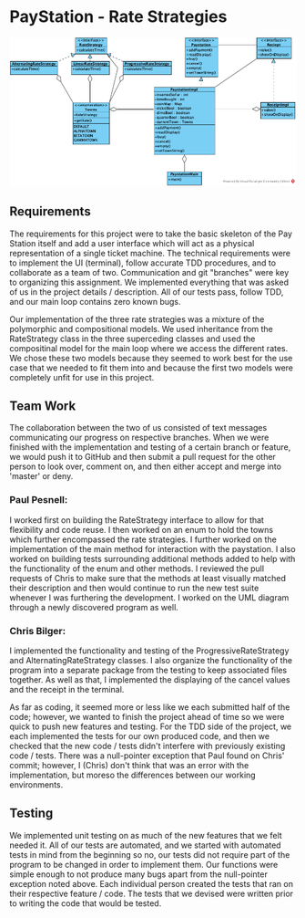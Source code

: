 # PayStation - Rate Strategies
![UML Diagram](Paystation.png)

## Requirements
The requirements for this project were to take the basic skeleton of the Pay Station itself and add a user interface which will act as a physical representation of a single ticket machine. The technical requirements were to implement the UI (terminal), follow accurate TDD procedures, and to collaborate as a team of two. Communication and git "branches" were key to organizing this assignment. We implemented everything that was asked of us in the project details / description. All of our tests pass, follow TDD, and our main loop contains zero known bugs.

Our implementation of the three rate strategies was a mixture of the polymorphic and compositional models. We used inheritance from the RateStrategy class in the three superceding classes and used the compositinal model for the main loop where we access the different rates. We chose these two models because they seemed to work best for the use case that we needed to fit them into and because the first two models were completely unfit for use in this project.

## Team Work
The collaboration between the two of us consisted of text messages communicating our progress on respective branches. When we were finished with the implementation and testing of a certain branch or feature, we would push it to GitHub and then submit a pull request for the other person to look over, comment on, and then either accept and merge into 'master' or deny.

### Paul Pesnell:
I worked first on building the RateStrategy interface to allow for that flexibility and code reuse. I then worked on an enum to hold the towns which further encompassed the rate strategies. I further worked on the implementation of the main method for interaction with the paystation. I also worked on building tests surrounding additional methods added to help with the functionality of the enum and other methods. I reviewed the pull requests of Chris to make sure that the methods at least visually matched their description and then would continue to run the new test suite whenever I was furthering the development. I worked on the UML diagram through a newly discovered program as well.

### Chris Bilger:
I implemented the functionality and testing of the ProgressiveRateStrategy and AlternatingRateStrategy classes. I also organize the functionality of the program into a separate package from the testing to keep associated files together. As well as that, I implemented the displaying of the cancel values and the receipt in the terminal.

As far as coding, it seemed more or less like we each submitted half of the code; however, we wanted to finish the project ahead of time so we were quick to push new features and testing. For the TDD side of the project, we each implemented the tests for our own produced code, and then we checked that the new code / tests didn't interfere with previously existing code / tests. There was a null-pointer exception that Paul found on Chris' commit; however, I (Chris) don't think that was an error with the implementation, but moreso the differences between our working environments.

## Testing
We implemented unit testing on as much of the new features that we felt needed it. All of our tests are automated, and we started with automated tests in mind from the beginning so no, our tests did not require part of the program to be changed in order to implement them. Our functions were simple enough to not produce many bugs apart from the null-pointer exception noted above. Each individual person created the tests that ran on their respective feature / code. The tests that we devised were written prior to writing the code that would be tested.
